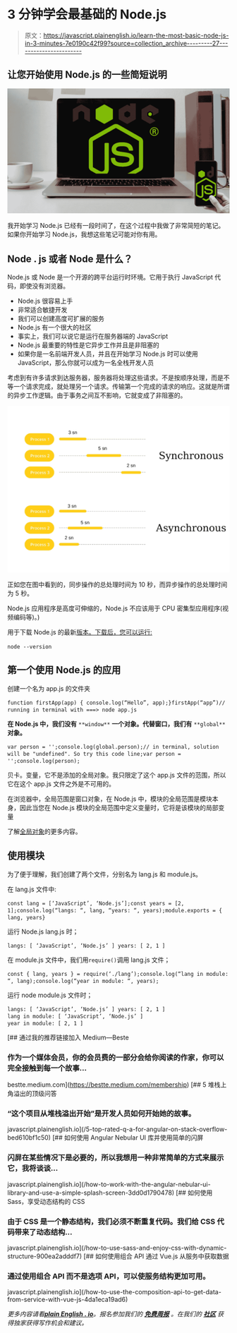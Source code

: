 # 3 分钟学会最基础的 Node.js

> 原文：<https://javascript.plainenglish.io/learn-the-most-basic-node-js-in-3-minutes-7e0190c42f99?source=collection_archive---------27----------------------->

## 让您开始使用 Node.js 的一些简短说明

![](img/fd89ab7c0ae6fecf1dfe2d2b03ea0b7b.png)

我开始学习 Node.js 已经有一段时间了，在这个过程中我做了非常简短的笔记。如果你开始学习 Node.js，我想这些笔记可能对你有用。

## **Node . js 或者 Node 是什么？**

Node.js 或 Node 是一个开源的跨平台运行时环境。它用于执行 JavaScript 代码，即使没有浏览器。

*   Node.js 很容易上手
*   非常适合敏捷开发
*   我们可以创建高度可扩展的服务
*   Node.js 有一个很大的社区
*   事实上，我们可以说它是运行在服务器端的 JavaScript
*   Node.js 最重要的特性是它异步工作并且是非阻塞的
*   如果你是一名前端开发人员，并且在开始学习 Node.js 时可以使用 JavaScript，那么你就可以成为一名全栈开发人员

考虑到有许多请求到达服务器，服务器将处理这些请求。不是按顺序处理，而是不等一个请求完成，就处理另一个请求。传输第一个完成的请求的响应。这就是所谓的异步工作逻辑。由于事务之间互不影响，它就变成了非阻塞的。

![](img/bdb9df3f45d734443625016de104267a.png)

正如您在图中看到的，同步操作的总处理时间为 10 秒，而异步操作的总处理时间为 5 秒。

Node.js 应用程序是高度可伸缩的，Node.js 不应该用于 CPU 密集型应用程序(视频编码等)。)

用于下载 Node.js 的最新[版本。下载后，您可以运行:](https://nodejs.org/en/download/)

`node --version`

## **第一个使用 Node.js 的应用**

创建一个名为 app.js 的文件夹

```
function firstApp(app) { console.log(“Hello”, app);}firstApp(“app”)// running in terminal with ===> node app.js
```

**在 Node.js 中，我们没有** `**window**` **一个对象。代替窗口，我们有** `**global**` **对象。**

```
var person = '';console.log(global.person);// in terminal, solution will be "undefined". So try this code line;var person = '';console.log(person);
```

贝卡。变量，它不是添加的全局对象。我只限定了这个 app.js 文件的范围，所以它在这个 app.js 文件之外是不可用的。

在浏览器中，全局范围是窗口对象，在 Node.js 中，模块的全局范围是模块本身，因此当您在 Node.js 模块的全局范围中定义变量时，它将是该模块的局部变量

了解[全局对象](https://nodejs.org/api/globals.html#globals_global_objects)的更多内容。

## **使用模块**

为了便于理解，我们创建了两个文件，分别名为 lang.js 和 module.js。

在 lang.js 文件中:

```
const lang = [‘JavaScript’, ‘Node.js’];const years = [2, 1];console.log(“langs: “, lang, “years: “, years);module.exports = { lang, years}
```

运行 Node.js lang.js 时；

```
langs: [ ‘JavaScript’, ‘Node.js’ ] years: [ 2, 1 ]
```

在 module.js 文件中，我们用`require()`调用 lang.js 文件；

```
const { lang, years } = require(‘./lang’);console.log(“lang in module: “, lang);console.log(“year in module: “, years);
```

运行 node module.js 文件时；

```
langs: [ ‘JavaScript’, ‘Node.js’ ] years: [ 2, 1 ]
lang in module: [ ‘JavaScript’, ‘Node.js’ ]
year in module: [ 2, 1 ]
```

[](https://bestte.medium.com/membership) [## 通过我的推荐链接加入 Medium—Beste

### 作为一个媒体会员，你的会员费的一部分会给你阅读的作家，你可以完全接触到每一个故事…

bestte.medium.com](https://bestte.medium.com/membership) [](/5-top-rated-q-a-for-angular-on-stack-overflow-bed610bf1c50) [## 5 堆栈上角溢出的顶级问答

### “这个项目从堆栈溢出开始”是开发人员如何开始她的故事。

javascript.plainenglish.io](/5-top-rated-q-a-for-angular-on-stack-overflow-bed610bf1c50) [](/how-to-work-with-the-angular-nebular-ui-library-and-use-a-simple-splash-screen-3dd0d1790478) [## 如何使用 Angular Nebular UI 库并使用简单的闪屏

### 闪屏在某些情况下是必要的，所以我想用一种非常简单的方式来展示它，我将谈谈…

javascript.plainenglish.io](/how-to-work-with-the-angular-nebular-ui-library-and-use-a-simple-splash-screen-3dd0d1790478) [](/how-to-use-sass-and-enjoy-css-with-dynamic-structure-900ea2adddf7) [## 如何使用 Sass，享受动态结构的 CSS

### 由于 CSS 是一个静态结构，我们必须不断重复代码。我们给 CSS 代码带来了动态结构…

javascript.plainenglish.io](/how-to-use-sass-and-enjoy-css-with-dynamic-structure-900ea2adddf7) [](/how-to-use-the-composition-api-to-get-data-from-service-with-vue-js-4da1eca19ad6) [## 如何使用组合 API 通过 Vue.js 从服务中获取数据

### 通过使用组合 API 而不是选项 API，可以使服务结构更加可用。

javascript.plainenglish.io](/how-to-use-the-composition-api-to-get-data-from-service-with-vue-js-4da1eca19ad6) 

*更多内容请看*[***plain English . io***](http://plainenglish.io/)*。报名参加我们的* [***免费周报***](http://newsletter.plainenglish.io/) *。在我们的* [***社区***](https://discord.gg/GtDtUAvyhW) *获得独家获得写作机会和建议。*